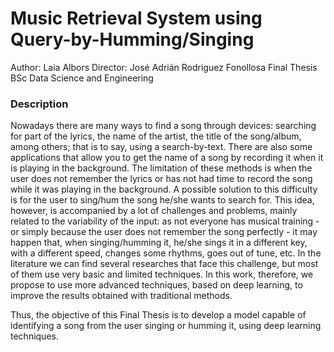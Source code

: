 # Music Retrieval System using Query-by-Humming/Singing
Author: Laia Albors
Director: José Adrián Rodriguez Fonollosa
Final Thesis
BSc Data Science and Engineering

### Description
Nowadays there are many ways to find a song through devices: searching for part of the lyrics, the name of the artist, the title of the song/album, among others; that is to say, using a search-by-text. There are also some applications that allow you to get the name of a song by recording it when it is playing in the background. The limitation of these methods is when the user does not remember the lyrics or has not had time to record the song while it was playing in the background. A possible solution to this difficulty is for the user to sing/hum the song he/she wants to search for. This idea, however, is accompanied by a lot of challenges and problems, mainly related to the variability of the input: as not everyone has musical training - or simply because the user does not remember the song perfectly - it may happen that, when singing/humming it, he/she sings it in a different key, with a different speed, changes some rhythms, goes out of tune, etc. In the literature we can find several researches that face this challenge, but most of them use very basic and limited techniques. In this work, therefore, we propose to use more advanced techniques, based on deep learning, to improve the results obtained with traditional methods.

Thus, the objective of this Final Thesis is to develop a model capable of identifying a song from the user singing or humming it, using deep learning techniques.
